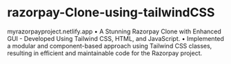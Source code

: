 # razorpay-Clone-using-tailwindCSS
myrazorpayproject.netlify.app
• A Stunning Razorpay Clone with Enhanced GUI - Developed Using
Tailwind CSS, HTML, and JavaScript.
• Implemented a modular and component-based approach using
Tailwind CSS classes, resulting in efficient and maintainable code for
the Razorpay project.
